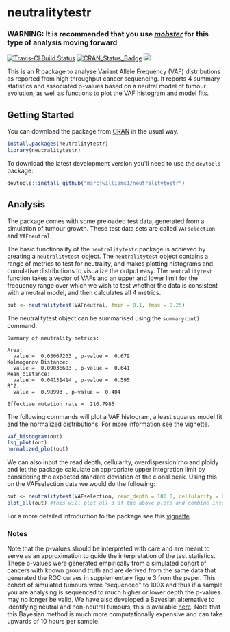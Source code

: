 # neutralitytestr

### WARNING: It is recommended that you use [*mobster*](https://github.com/caravagnalab/mobster) for this type of analysis moving forward

[![Travis-CI Build Status](https://travis-ci.org/marcjwilliams1/neutralitytestr.svg?branch=master)](https://travis-ci.org/marcjwilliams1/neutralitytestr)
[![CRAN_Status_Badge](http://www.r-pkg.org/badges/version/neutralitytestr)](https://cran.r-project.org/package=neutralitytestr)
![](http://cranlogs.r-pkg.org/badges/grand-total/neutralitytestr)

This is an R package to analyse Variant Allele Frequency (VAF) distributions as reported from high throughput cancer sequencing. It reports 4 summary statistics and associated p-values based on a neutral model of tumour evolution, as well as functions to plot the VAF histogram and model fits.

## Getting Started
You can download the package from [CRAN](https://cran.r-project.org/package=neutralitytestr) in the usual way.
``` r
install.packages(neutralitytestr)
library(neutralitytestr)
```


To download the latest development version you'll need to use the ```devtools``` package:
```R
devtools::install_github("marcjwilliams1/neutralitytestr")
```

## Analysis
The package comes with some preloaded test data, generated from a simulation of tumour growth. These test data sets are called ```VAFselection``` and ```VAFneutral```.

The basic functionality of the ```neutralitytestr``` package is achieved by creating a ```neutralitytest``` object. The ```neutralitytest``` object contains a range of metrics to test for neutrality, and makes plotting histograms and cumulative distributions to visualize the output easy. The ```neutralitytest``` function takes a vector of VAFs and an upper and lower limit for the frequency range over which we wish to test whether the data is consistent with a neutral model, and then calculates all 4 metrics.
```R
out <- neutralitytest(VAFneutral, fmin = 0.1, fmax = 0.25)
```

The neutralitytest object can be summarised using the ```summary(out)``` command.
```
Summary of neutrality metrics:

Area:
  value =  0.03067203 , p-value =  0.679
Kolmogorov Distance:
  value =  0.09036603 , p-value =  0.641
Mean distance:
  value =  0.04131414 , p-value =  0.595
R^2:
  value =  0.98993 , p-value =  0.404

Effective mutation rate =  216.7985
```


The following commands will plot a VAF histogram, a least squares model fit and the normalized distributions. For more information see the vignette.

```R
vaf_histogram(out)
lsq_plot(out)
normalized_plot(out)
```

We can also input the read depth, cellularity, overdispersion rho and ploidy and let the package calculate an appropriate upper integration limit by considering the expected standard deviation of the clonal peak. Using this on the VAFselection data we would do the following:

```R
out <- neutralitytest(VAFselection, read_depth = 100.0, cellularity = 0.8, rho = 0.0, ploidy = 2)
plot_all(out) #this will plot all 3 of the above plots and combine into 1 figure.
```

For a more detailed introduction to the package see this [vignette](https://cran.r-project.org/web/packages/neutralitytestr/vignettes/neutraltytestr.html).

### Notes
Note that the p-values should be interpreted with care and are meant to serve as an approximation to guide the interpretation of the test statistics. These p-values were generated empirically from a simulated cohort of cancers with known ground truth and are derived from the same data that generated the ROC curves in supplementary figure 3 from the paper. This cohort of simulated tumours were "sequenced" to 100X and thus if a sample you are analysing is sequenced to much higher or lower depth the p-values may no longer be valid. We have also developed a Bayesian alternative to identifying neutral and non-neutral tumours, this is available [here](https://github.com/marcjwilliams1/SubClonalSelection.jl). Note that this Bayesian method is much more computationally expensive and can take upwards of 10 hours per sample.
